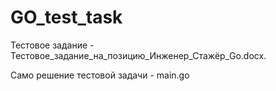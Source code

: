 # GO_test_task

Тестовое задание - Тестовое_задание_на_позицию_Инженер_Стажёр_Go.docx.

Само решение тестовой задачи - main.go
